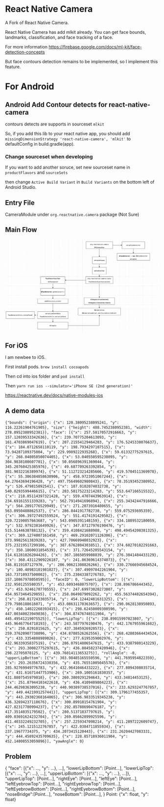 # React Native Camera

A Fork of React Native Camera.

React Native Camera has add mlkit already. You can get face bounds, landmarks, classification, and face tracking of a face.

For more information https://firebase.google.com/docs/ml-kit/face-detection-concepts

But face contours detection remains to be implemented, so I implement this feature.

# For Android

## Android Add Contour detects for react-native-camera

contours detects are supports in sourceset `mlkit`

So, if you add this lib to your react native app, you should add `missingDimensionStrategy 'react-native-camera', 'mlkit'` to defaultConfig  in build.gradle(app).

### Change sourceset when developing
If you want to add another soruce, set new sourceset name in `productFlavors` and `sourceSets`

then change `Active Build Variant` in `Build Variants` on the bottom left of Android Studio.

## Entry File

CameraModule under `org.reactnative.camera` package  (Not Sure)



## Main Flow
![image](https://raw.githubusercontent.com/lumixraku/react-native-camera/master/cameraFlow.png)




## For iOS 
I am newbee to iOS.

First install pods.  `brew install cocoapods`

Then cd into ios folder and `pod install`

Then `yarn run ios --simulator='iPhone SE (2nd generation)'`

https://reactnative.dev/docs/native-modules-ios


## A demo data
```
{"bounds": {"origin": {"x": 120.38095238095241, "y": 116.22261904761905}, "size": {"height": 488.7452380952381, "width": 278.0952380952381}}, "face": [{"x": 257.58170572916663, "y": 157.12039533342636}, {"x": 239.70775204613093, "y": 161.4703869047619}, {"x": 207.21554129464283, "y": 176.5245338076637}, {"x": 184.0712658110119, "y": 198.7934297107515}, {"x": 73.94287109375004, "y": 229.9989222935268}, {"x": 59.61332775297615, "y": 268.04805850074405}, {"x": 53.040550595238095, "y": 304.9838108607701}, {"x": 50.056896391369044, "y": 345.20760425385976}, {"x": 49.687709263392854, "y": 381.9032216389974}, {"x": 51.112723214285666, "y": 419.5704511369978}, {"x": 55.306384858630906, "y": 458.9723951067244}, {"x": 64.27643694196428, "y": 497.75649602980843}, {"x": 78.35193452380952, "y": 526.479815092541}, {"x": 187.0102074032738, "y": 540.0293599446615}, {"x": 203.58175223214283, "y": 553.647166515532}, {"x": 218.85114397321428, "y": 559.4707443963914}, {"x": 234.69161551339283, "y": 562.7914941696894}, {"x": 255.34342447916666, "y": 564.2091776529949}, {"x": 271.2073916480655, "y": 563.0950488862537}, {"x": 286.8441917782738, "y": 559.075293695359}, {"x": 306.39727492559524, "y": 551.4174191429502}, {"x": 320.72190057663687, "y": 543.0905391148159}, {"x": 334.1889532180059, "y": 532.9792381649926}, {"x": 347.87127976190476, "y": 515.5144638788132}, {"x": 359.4108421688988, "y": 498.49454200381325}, {"x": 369.1274007161458, "y": 469.29102071126306}, {"x": 373.99825613839283, "y": 427.70669948032923}, {"x": 375.23219517299106, "y": 387.6762804303851}, {"x": 374.60270182291663, "y": 350.1860031854539}, {"x": 371.72645205543154, "y": 314.61281026204426}, {"x": 367.1865059988839, "y": 276.3841484433129}, {"x": 360.43112909226187, "y": 241.86369614374073}, {"x": 346.8119187127976, "y": 206.90621308826266}, {"x": 330.27666945684524, "y": 180.40983101981027}, {"x": 307.49097842261904, "y": 163.73710937500002}, {"x": 275.23043387276783, "y": 157.10867978050595}], "faceID": 0, "lowerLipBottom": [{"x": 232.9501255580357, "y": 453.6093468075707}, {"x": 238.8967866443452, "y": 453.9246170770555}, {"x": 247.69973028273807, "y": 454.9573464529855}, {"x": 258.0649879092262, "y": 455.56374482654394}, {"x": 268.8172433035714, "y": 454.12442481631325}, {"x": 279.7986188616071, "y": 453.08631170363657}, {"x": 290.0628138950893, "y": 450.14022260393415}, {"x": 298.62450009300596, "y": 447.00340023949036}, {"x": 304.87476748511904, "y": 445.49541219075525}], "lowerLipTop": [{"x": 238.89015997023807, "y": 445.96467764718193}, {"x": 243.5877976190476, "y": 442.1767955961682}, {"x": 250.8291015625, "y": 437.3845926920573}, {"x": 259.37620907738096, "y": 434.8788526262556}, {"x": 268.42803664434524, "y": 433.3354808989026}, {"x": 277.6195359002976, "y": 432.9633935837519}, {"x": 286.07914806547615, "y": 433.9387980143229}, {"x": 293.30082775297615, "y": 436.88458237420946}, {"x": 298.22705078125, "y": 439.76014113653275}], "rollAngle": -0, "upperLipBottom": [{"x": 303.98485165550596, "y": 441.7695954822359}, {"x": 293.26356724330356, "y": 435.76551005045576}, {"x": 285.92769949776783, "y": 432.9641046433222}, {"x": 277.8094308035714, "y": 431.61671447753906}, {"x": 269.1005161830357, "y": 431.8807545979818}, {"x": 260.3809291294643, "y": 433.34814453125}, {"x": 251.87944103422618, "y": 436.4109489804223}, {"x": 244.46298363095238, "y": 440.90389738537016}, {"x": 233.6293247767857, "y": 449.4421991257441}], "upperLipTop": [{"x": 309.1796177455357, "y": 443.29302368164065}, {"x": 306.9833519345238, "y": 436.32694237118676}, {"x": 300.89918154761904, "y": 427.82317780994237}, {"x": 292.85788690476187, "y": 417.3514035179502}, {"x": 280.51371837797615, "y": 409.03691624232704}, {"x": 269.05662899925596, "y": 411.40332249232705}, {"x": 257.2259347098214, "y": 411.2897222609747}, {"x": 245.1215122767857, "y": 422.0384711855934}, {"x": 237.19677734375, "y": 434.2073415120443}, {"x": 231.26204427083331, "y": 444.45892435709635}, {"x": 228.85718936011904, "y": 452.14808553059896}], "yawAngle": 0}
```

## Problem

{
"face": [{"x": ..., "y": ...}, ...],
"lowerLipBottom": [Point...],
"lowerLipTop": [{"x": ..., "y": ...}, ...],
"upperLipBottom": [{"x": ..., "y": ...}, ...]},
"upperLipTop": [Point...],
"rightEye": [Point...],
"leftEye": [Point...],
"leftEyebrowTop": [Point...],
"rightEyebrowTop": [Point...],
"leftEyebrowBottom": [Point...],
"rightEyebrowBottom": [Point...],
"noseBridge":[Point...],
"noseBottom": [Point...],
}
Point: {"x": float, "y": float}
